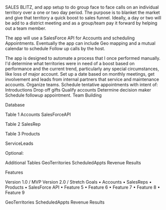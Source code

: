 SALES BLITZ, and app setup to do group face to face calls on an individual territory over a one or two day period. 
The purpose is to blanket the market and give that territory a quick boost to sales funnel. Ideally, a day or two will be add to a district meeting and as a group/team pay it forward by helping out a team member. 

The app will use a SalesForce API for Accounts and scheduling Appointments.
Eventually the app can include Geo mapping and a mutual calendar to schedule Follow up calls by the host.

The app is designed to automate a process that I once performed manually.
I'd determine what territories were in need of a boost based on performance and the current trend, particularly any special circumstances, like loss of major account. 
Set up a date based on monthly meetings, get involvement and leads from internal partners that service and maintenance  accounts. 
	Organize teams.
	Schedule tentative appointments with intent of:
	Introductions
 	Drop off gifts
 	Qualify accounts
 	Determine decision maker
 	Schedule followup appointment. 
 	Team Building




Database

Table 1
Accounts
SalesForceAPI


Table 2
SalesRep


Table 3
Products

ServiceLeads


Optional:

Additional Tables
GeoTerritories
ScheduledAppts
Revenue
Results



Features

Version 1.0 / MVP
Version 2.0 / Stretch Goals
	•	Accounts 
	•	SalesReps
	•	Products
	•	SalesForce API
	•	Feature 5
	•	Feature 6
	•	Feature 7
	•	Feature 8
	•	Feature 9

GeoTerritories
ScheduledAppts
Revenue
Results
